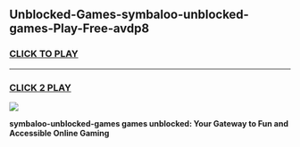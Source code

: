 
## Unblocked-Games-symbaloo-unblocked-games-Play-Free-avdp8
<h3>
<a href="https://premium76.site?title=symbaloo-unblocked-games&ref=23A">CLICK TO PLAY</a></h3>
<hr>

<h3>
<a href="https://premium76.site?title=symbaloo-unblocked-games&ref=23A">CLICK 2 PLAY</a>
  
</h3>

<a href="https://premium76.site?title=symbaloo-unblocked-games&ref=23A"><img src="https://clearcache.store/games.png"></a>


**symbaloo-unblocked-games games unblocked: Your Gateway to Fun and Accessible Online Gaming**
